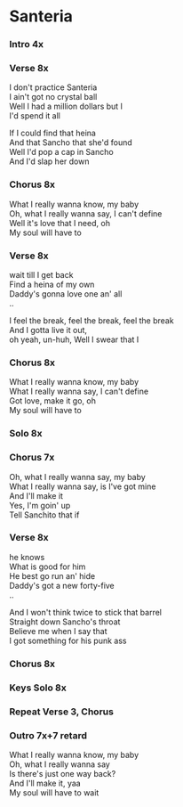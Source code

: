 # Santeria


### Intro  4x

### Verse  8x
I don't practice Santeria  
I ain't got no crystal ball  
Well I had a million dollars but I  
I'd spend it all

If I could find that heina  
And that Sancho that she'd found  
Well I'd pop a cap in Sancho  
And I'd slap her down  

### Chorus  8x
What I really wanna know, my baby  
Oh, what I really wanna say, I can't define  
Well it's love that I need, oh  
My soul will have to 

### Verse  8x
wait till I get back  
Find a heina of my own  
Daddy's gonna love one an' all  
..

I feel the break, feel the break, feel the break  
And I gotta live it out,  
oh yeah, un-huh, Well I swear that I  

### Chorus  8x
What I really wanna know, my baby  
What I really wanna say, I can't define  
Got love, make it go, oh  
My soul will have to  

### Solo  8x

### Chorus  7x
Oh, what I really wanna say, my baby  
What I really wanna say, is I've got mine  
And I'll make it  
Yes, I'm goin' up  
Tell Sanchito that if 

### Verse  8x
he knows  
What is good for him  
He best go run an' hide  
Daddy's got a new forty-five  
..

And I won't think twice to stick that barrel  
Straight down Sancho's throat  
Believe me when I say that  
I got something for his punk ass  

### Chorus  8x

### Keys Solo  8x

### Repeat Verse 3, Chorus

### Outro  7x+7 retard
What I really wanna know, my baby  
Oh, what I really wanna say  
Is there's just one way back?  
And I'll make it, yaa  
My soul will have to wait